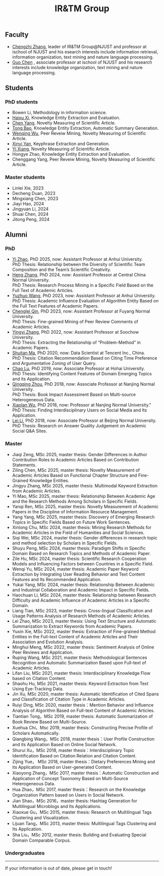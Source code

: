 ﻿---
layout: page
title:  IR&TM Group
cover:  false
menu:   true
order:  7
---
## Faculty
* [Chengzhi Zhang](https://chengzhizhang.github.io/), leader of IR&TM Group@NJUST and professor at ischool of NJUST and his esearch interests include information retrieval, information organization, text mining and nature language processing.
* [Guo Chen](https://www.researchgate.net/profile/Guo_Chen13) , associate professor at ischool of NJUST and his research interests include knowledge organization, text mining and nature language processing.

## Students
### PhD students
* Bowen Li, Methodology in information science.
* [Haixu Xi](https://www.researchgate.net/profile/Haixu_Xi2), Knowledge Entity Extraction and Evaluation.
* [Chen Yang](https://yangchen199671.github.io/), Novelty Measuring of Scientific Article.
* [Tong Bao](https://tongbao96.github.io/), Knowledge Entity Extraction, Automatic Summary Generation.
* [Wenqing Wu](https://njust-winchy.github.io/), Peer Reveiw Mining, Novelty Measuring of Scientific Article.
* [Xinyi Yan](https://yan-xinyi.github.io/), Keyphrase Extraction and Generation.
* [Yi Xiang](https://xiangyi-njust.github.io/), Novelty Measuring of Scientific Article.   
* Hongye Zhao, Knowledge Entity Extraction and Evaluation.  
* Chenggang Yang, Peer Reveiw Mining, Novelty Measuring of Scientific Article.  

### Master students
* Linlei Xie, 2023
* Decheng Duan, 2023
* Mingxiang Chen, 2023
* Jiayi Hao, 2024
* Jingyuan Li, 2024
* Shuai Chen, 2024
* Jitong Peng, 2024

## Alumni
### PhD
* [Yi Zhao](https://yi-zhao060.github.io/homepage/), PhD 2025, now: Assistant Professor at Anhui University.<br>
  PhD Thesis: Relationship between the Diversity of Scientific Team Composition and the Team’s Scientific Creativity.
* [Heng Zhang](https://www.researchgate.net/profile/Heng_Zhang118), PhD 2024, now: Assistant Professor at Central China Normal University.<br>
  PhD Thesis: Research Process Mining in a Specific Field Based on the Full Text of Academic Articles.
* [Yuzhuo Wang](https://www.researchgate.net/profile/Yuzhuo_Wang7), PhD 2023, now: Assistant Professor at Anhui University.<br>
  PhD Thesis: Academic Influence Evaluation of Algorithm Entity Based on the Full Text Features of Academic Papers.
* [Chenglei Qin](https://chengleiqin.github.io/), PhD 2023, now: Assistant Professor at Fuyang Normal University.<br>
  PhD Thesis: Fine-grained Mining of Peer Review Comments of Academic Articles.
* [Yingyi Zhang](http://web.suda.edu.cn/zyy2/), PhD 2022, now: Assistant Professor at Soochow University.<br>
  PhD Thesis: Extracting the Relationship of “Problem-Method” in Academic Papers.
* [Shuitan Ma](http://shutian.me/), PhD 2020, now: Data Scientist at Tencent Inc., China.<br>
  PhD Thesis: Citation Recommendation Based on Citing Time Preference and Argumentative Zoning of User Query.
* [Chao Lu](https://luchao1991.github.io/), PhD 2019, now: Associate Professor at Hohai University.<br>
  PhD Thesis: Identifying Content Features of Domain Emerging Topics and its Application.
* [Qingqing Zhou](https://www.researchgate.net/profile/Qingqing_Zhou8), PhD 2018, now: Associate Professor at Nanjing Normal University.<br>
  PhD Thesis: Book Impact Assessment Based on Multi-source Heterogeneous Data.
* [Xiaolan Wu](https://www.researchgate.net/profile/Wu_Lan3), PhD 2018, now: Professor at Nanjing Normal University."
  PhD Thesis: Finding Interdisciplinary Users on Social Media and Its Application.
* [Lei Li](https://www.researchgate.net/profile/Lei_Li68), PhD 2018, now: Associate Professor at Beijing Normal University.<br>
  PhD Thesis: Research on Answer Quality Judgement on Academic Social Q&A Sites.

### Master
* Jiaqi Zeng, MSc 2025, master thesis: Gender Differences in Author Contribution Roles to Academic Articles Based on Contribution Statements.
* Ziling Chen, MSc 2025, master thesis: Novelty Measurement of Academic Articles Based on Functional Chapter Structure and Fine-Grained Knowledge Entities.
* Jingyu Zhang, MSc 2025, master thesis: Multimodal Keyword Extraction from Academic Articles.
* Yi Mao, MSc 2025, master thesis: Relationship Between Academic Age and the Research Methods Among Scholars in Specific Fields.
* Yanqi Ren, MSc 2025, master thesis: Novelty Measurement of Academic Papers in the Discipline of Information Resource Management.
* Yang Yang, MSc 2025, master thesis: Discovery of Emerging Research Topics in Specific Fields Based on Future Work Sentences.
* Xinlong Chu, MSc 2024, master thesis: Mining Research Methods for Academic Articles in the Field of Humanities and Social Sciences.
* Siqi Wei, MSc 2024, master thesis: Gender differences in research topic and method selection by Scholars in Specific Fields.
* Shuyu Peng, MSc 2024, master thesis: Paradigm Shifts in Specific Domain Based on Research Topics and Methods of Academic Paper.
* Zile Hu, MSc 2024, master thesis: Scientific Research Cooperation Models and Influencing Factors between Countries in a Specific Field.
* Wenqi Yu, MSc 2024, master thesis: Academic Paper Keyword Extraction by Integrating User Reading Behavior and Text Content Features and Its Recommended Application.
* Yukai Yang, MSc 2024, master thesis: Relationship Between Academic and Industrial Collaboration and Academic Impact in Specific Fields.
* Haochuan Li, MSc 2024, master thesis: Relationship between Research Difficulty and Academic Influence of Academic Articles in a Specific Domain.
* Liang Tian, MSc 2023, master thesis: Cross-lingual Classification and Usage Patterns Analysis of Research Methods of Academic Articles.
* Lei Zhao, MSc 2023, master thesis: Using Text Structure and Automatic Summarization to Extract Keywords from Academic Papers.
* Yuxin Xie, MSc 2022, master thesis: Extraction of Fine-grained Method Entities in the Full-text Content of Academic Articles and Their Association and Evolution Analysis.
* Minghui Meng, MSc 2022, master thesis: Sentiment Analysis of Online Peer Reviews and Application.
* Ruping Wang, MSc 2021, master thesis: Methodological Sentences Recognition and Automatic Summarization Based upon Full-text of Academic Articles.
* Lifan Liu, MSc 2021, master thesis: Interdisciplinary Knowledge Flow based on Citation Content.
* Shaohu Hu, MSc 2021, master thesis: Keyword Extraction from Text Using Eye-Tracking Data.
* Jin Xu, MSc 2020, master thesis: Automatic Identification of Cited Spans and Classification of Citation Type in Academic Articles.
* Ruiyi Ding, MSc 2020, master thesis：Mention Behavior and Influence Analysis of Algorithm Based on Full-text Content of Academic Articles.
* Tiantian Tong，MSc 2019, master thesis: Automatic Summarization of Book Review Based on Multi-Source. 
* Xuehua Chi，Msc 2019, master thesis: Constructing Precise Profile of Scholars Automatically.
* Qiangbing Wang，MSc 2018, master thesis：User Profile Construction and its Application Based on Online Social Network.
* Shurui Xu，MSc 2018, master thesis：Interdisciplinary Topic Identification Based on Citation Relation and Citation Content.
* Zijing Yue， MSc 2018, master thesis：Dietary Preferences Mining and its Application Based on User-generated Content. 
* Xiaoyong Zhang，MSc 2017, master thesis：Automatic Construction and Application of Concept Taxonomy Based on Multi-Source Heterogeneous Data. 
* Hua Zhao，MSc 2017, master thesis：Research on the Knowledge Organization Pattern based on Users in Social Network.
* Jian Shao，MSc 2016，master thesis: Hashtag Generation for Multilingual Microblogs and Its Applications.
* Xiaoxue Gu，MSc 2015, master thesis: Research on Multilingual Tags Clustering and Visualization. 
* Lijuan Tang，MSc 2013, master thesis: Multilingual Tags Clustering and Its Application. 
* Sha Liu，MSc 2012, master thesis: Building and Evaluating Special Domain Comparable Corpus. 

### Undergraduates

---

If your information is out of date, please get in touch!



